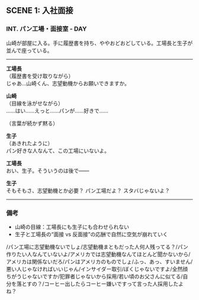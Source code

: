 ## SCENE 1: 入社面接
### INT. パン工場・面接室 - DAY

山崎が部屋に入る。手に履歴書を持ち、ややおどおどしている。工場長と生子が並んで座っている。

---

**工場長**  
（履歴書を受け取りながら）  
じゃあ…山崎くん、志望動機からお願いできますか。

**山崎**  
（目線を泳がせながら）  
……はい……えっと……パンが……好きで……

（言葉が続かず黙る）

**生子**  
（あきれたように）  
パン好きな人なんて、この工場にいないよ。

**工場長**  
おい、生子。そういうのは後で——

**生子**  
そもそもさ、志望動機とか必要？ パン工場だよ？ スタバじゃないよ？

---

### 備考
- 山崎の目線：工場長にも生子にも合わせられない
- 生子と工場長の“面接 vs 反面接”の応酬で自然に空気が崩れていく


/パン工場に志望動機ないでしょ/志望動機まともだった人何人残ってる？/パン作りたい人なんていないよ/アメリカでは志望動機なんてほとんど聞かないから/アメリカは関係ないだろ/パンはアメリカのものでしょ/ふっ、あっ、すいません/悪い人じゃなければいいじゃん/インサイダー取引/ぼくじゃないですよ/全然顔ちがうじゃないですか/犯罪者じゃないから採用/若い頃のお父さんに似てる/自分を落とすの？/コーヒー出したらコーヒー嫌いですって言った人採用したよね？
